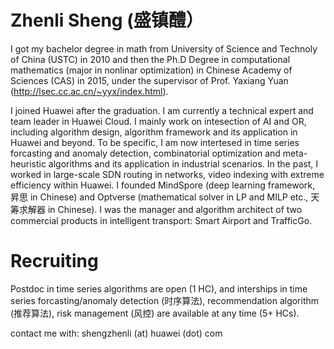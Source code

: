 # Zhenli Sheng (盛镇醴）

I got my bachelor degree in math from University of Science and Technoly of China (USTC) in 2010 and then the Ph.D Degree in computational mathematics (major in nonlinar optimization) in Chinese Academy of Sciences (CAS) in 2015, under the supervisor of Prof. Yaxiang Yuan (http://lsec.cc.ac.cn/~yyx/index.html).

I joined Huawei after the graduation. I am currently a technical expert and team leader in Huawei Cloud. I mainly work on intesection of AI and OR, including algorithm design, algorithm framework and its application in Huawei and beyond. To be specific, I am now intertesed in time series forcasting and anomaly detection, combinatorial optimization and meta-heuristic algorithms and its application in industrial scenarios. In the past, I worked in large-scale SDN routing in networks, video indexing with extreme efficiency within Huawei. I founded MindSpore (deep learning framework, 昇思 in Chinese) and Optverse (mathematical solver in LP and MILP etc., 天筹求解器 in Chinese). I was the manager and algorithm architect of two commercial products in intelligent transport: Smart Airport and TrafficGo. 

# Recruiting
Postdoc in time series algorithms are open (1 HC), and interships in time series forcasting/anomaly detection (时序算法), recommendation algorithm (推荐算法), risk management (风控) are available at any time (5+ HCs).

contact me with: shengzhenli (at) huawei (dot) com

